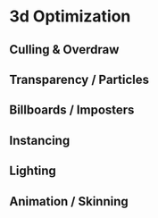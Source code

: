 # 3d Optimization

## Culling & Overdraw

## Transparency / Particles

## Billboards / Imposters

## Instancing

## Lighting

## Animation / Skinning

